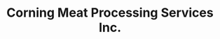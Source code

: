 ---
title: "Corning Meat Processing Services Inc."
url: /corning/corning-meat-processing-services-inc/
shop: butcher
---
